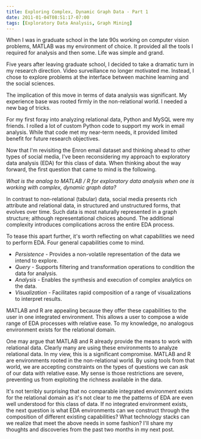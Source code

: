 ```yaml
---
title: Exploring Complex, Dynamic Graph Data - Part 1
date: 2011-01-04T08:51:17-07:00
tags: [Exploratory Data Analysis, Graph Mining]
---
```

When I was in graduate school in the late 90s working on computer vision problems, MATLAB was my environment of choice. It provided all the tools I required for analysis and then some. Life was simple and grand.

Five years after leaving graduate school, I decided to take a dramatic turn in my research direction. Video surveillance no longer motivated me. Instead, I chose to explore problems at the interface between machine learning and the social sciences.

The implication of this move in terms of data analysis was significant. My experience base was rooted firmly in the non-relational world. I needed a new bag of tricks.

For my first foray into analyzing relational data, Python and MySQL were my friends. I rolled a lot of custom Python code to support my work in email analysis. While that code met my near-term needs, it provided limited benefit for future research objectives.

Now that I'm revisiting the Enron email dataset and thinking ahead to other types of social media, I've been reconsidering my approach to exploratory data analysis (EDA) for this class of data. When thinking about the way forward, the first question that came to mind is the following.

_What is the analog to MATLAB / R for exploratory data analysis when one is working with complex, dynamic graph data?_

In contrast to non-relational (tabular) data, social media presents rich attribute and relational data, in structured and unstructured forms, that evolves over time. Such data is most naturally represented in a graph structure; although representational choices abound. The additional complexity introduces complications across the entire EDA process.

To tease this apart further, it's worth reflecting on what capabilities we need to perform EDA. Four general capabilities come to mind.

*   _Persistence -_ Provides a non-volatile representation of the data we intend to explore.
*   _Query_ - Supports filtering and transformation operations to condition the data for analysis.
*   _Analysis -_ Enables the synthesis and execution of complex analytics on the data.
*   _Visualization_ - Facilitates rapid composition of a range of visualizations to interpret results.

MATLAB and R are appealing because they offer these capabilities to the user in one integrated environment. This allows a user to compose a wide range of EDA processes with relative ease. To my knowledge, no analogous environment exists for the relational domain.   

One may argue that MATLAB and R already provide the means to work with relational data. Clearly many are using these environments to analyze relational data. In my view, this is a significant compromise. MATLAB and R are environments rooted in the non-relational world. By using tools from that world, we are accepting constraints on the types of questions we can ask of our data with relative ease. My sense is those restrictions are severe, preventing us from exploiting the richness available in the data.  

It's not terribly surprising that no comparable integrated environment exists for the relational domain as it's not clear to me the patterns of EDA are even well understood for this class of data. If no integrated environment exists, the next question is what EDA environments can we construct through the composition of different existing capabilities? What technology stacks can we realize that meet the above needs in some fashion? I'll share my thoughts and discoveries from the past two months in my next post.
